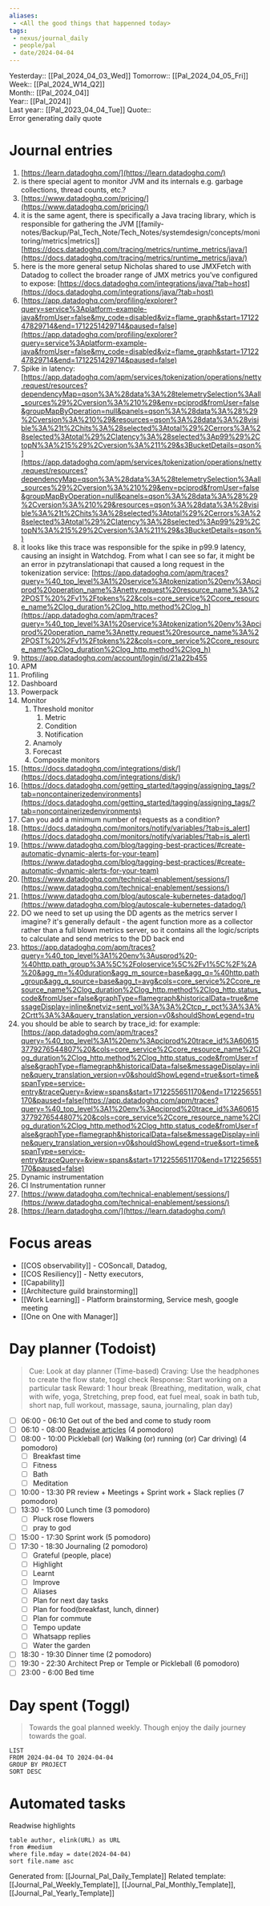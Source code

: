 ```yaml
---
aliases:
 - <All the good things that happenned today>
tags:
 - nexus/journal_daily
 - people/pal
 - date/2024-04-04
---
```


Yesterday:: [[Pal_2024_04_03_Wed]] 
Tomorrow:: [[Pal_2024_04_05_Fri]]  
Week:: [[Pal_2024_W14_Q2]]  
Month:: [[Pal_2024_04]]  
Year::  [[Pal_2024]]  
Last year::  [[Pal_2023_04_04_Tue]] 
Quote::  
Error generating daily quote


# Journal entries 
1. [https://learn.datadoghq.com/](https://learn.datadoghq.com/) 
2. is there special agent to monitor JVM and its internals e.g. garbage collections, thread counts, etc.?
3. [https://www.datadoghq.com/pricing/](https://www.datadoghq.com/pricing/)
4. it is the same agent, there is specifically a Java tracing library, which is responsible for gathering the JVM [[family-notes/Backup/Pal_Tech_Note/Tech_Notes/systemdesign/concepts/monitoring/metrics|metrics]] [https://docs.datadoghq.com/tracing/metrics/runtime_metrics/java/](https://docs.datadoghq.com/tracing/metrics/runtime_metrics/java/)
5. here is the more general setup Nicholas shared to use JMXFetch with Datadog to collect the broader range of JMX metrics you've configured to expose: [https://docs.datadoghq.com/integrations/java/?tab=host](https://docs.datadoghq.com/integrations/java/?tab=host)
6. [https://app.datadoghq.com/profiling/explorer?query=service%3Aplatform-example-java&fromUser=false&my_code=disabled&viz=flame_graph&start=1712247829714&end=1712251429714&paused=false](https://app.datadoghq.com/profiling/explorer?query=service%3Aplatform-example-java&fromUser=false&my_code=disabled&viz=flame_graph&start=1712247829714&end=1712251429714&paused=false)
7. Spike in latency: [https://app.datadoghq.com/apm/services/tokenization/operations/netty.request/resources?dependencyMap=qson%3A%28data%3A%28telemetrySelection%3Aall_sources%29%2Cversion%3A%210%29&env=pciprod&fromUser=false&groupMapByOperation=null&panels=qson%3A%28data%3A%28%29%2Cversion%3A%210%29&resources=qson%3A%28data%3A%28visible%3A%21t%2Chits%3A%28selected%3Atotal%29%2Cerrors%3A%28selected%3Atotal%29%2Clatency%3A%28selected%3Ap99%29%2CtopN%3A%215%29%2Cversion%3A%211%29&s3BucketDetails=qson%](https://app.datadoghq.com/apm/services/tokenization/operations/netty.request/resources?dependencyMap=qson%3A%28data%3A%28telemetrySelection%3Aall_sources%29%2Cversion%3A%210%29&env=pciprod&fromUser=false&groupMapByOperation=null&panels=qson%3A%28data%3A%28%29%2Cversion%3A%210%29&resources=qson%3A%28data%3A%28visible%3A%21t%2Chits%3A%28selected%3Atotal%29%2Cerrors%3A%28selected%3Atotal%29%2Clatency%3A%28selected%3Ap99%29%2CtopN%3A%215%29%2Cversion%3A%211%29&s3BucketDetails=qson%)
8. it looks like this trace was responsible for the spike in p99.9 latency, causing an insight in Watchdog. From what I can see so far, it might be an error in pzytranslationapi that caused a long request in the tokenization service: [https://app.datadoghq.com/apm/traces?query=%40_top_level%3A1%20service%3Atokenization%20env%3Apciprod%20operation_name%3Anetty.request%20resource_name%3A%22POST%20%2Fv1%2Ftokens%22&cols=core_service%2Ccore_resource_name%2Clog_duration%2Clog_http.method%2Clog_h](https://app.datadoghq.com/apm/traces?query=%40_top_level%3A1%20service%3Atokenization%20env%3Apciprod%20operation_name%3Anetty.request%20resource_name%3A%22POST%20%2Fv1%2Ftokens%22&cols=core_service%2Ccore_resource_name%2Clog_duration%2Clog_http.method%2Clog_h)
9. https://app.datadoghq.com/account/login/id/21a22b455 
10. APM 
11. Profiling 
12. Dashboard 
13.  Powerpack 
14. Monitor
	1. Threshold monitor 
		1. Metric 
		2. Condition 
		3. Notification 
	2. Anamoly 
	3. Forecast 
	4. Composite monitors 
15. [https://docs.datadoghq.com/integrations/disk/](https://docs.datadoghq.com/integrations/disk/) 
16. [https://docs.datadoghq.com/getting_started/tagging/assigning_tags/?tab=noncontainerizedenvironments](https://docs.datadoghq.com/getting_started/tagging/assigning_tags/?tab=noncontainerizedenvironments) 
17. Can you add a minimum number of requests as a condition?
18. [https://docs.datadoghq.com/monitors/notify/variables/?tab=is_alert](https://docs.datadoghq.com/monitors/notify/variables/?tab=is_alert)
19. [https://www.datadoghq.com/blog/tagging-best-practices/#create-automatic-dynamic-alerts-for-your-team](https://www.datadoghq.com/blog/tagging-best-practices/#create-automatic-dynamic-alerts-for-your-team)
20. [https://www.datadoghq.com/technical-enablement/sessions/](https://www.datadoghq.com/technical-enablement/sessions/)
21. [https://www.datadoghq.com/blog/autoscale-kubernetes-datadog/](https://www.datadoghq.com/blog/autoscale-kubernetes-datadog/)
22. DO we need to set up using the DD agents as the metrics server I imagine? it's generally default - the agent function more as a collector rather than a full blown metrics server, so it contains all the logic/scripts to calculate and send metrics to the DD back end
23. https://app.datadoghq.com/apm/traces?query=%40_top_level%3A1%20env%3Ausprod%20-%40http.path_group%3A%5C%2Foloservice%5C%2Fv1%5C%2F%2A%20&agg_m=%40duration&agg_m_source=base&agg_q=%40http.path_group&agg_q_source=base&agg_t=avg&cols=core_service%2Ccore_resource_name%2Clog_duration%2Clog_http.method%2Clog_http.status_code&fromUser=false&graphType=flamegraph&historicalData=true&messageDisplay=inline&netviz=sent_vol%3A%3A%2Ctcp_r_pct%3A%3A%2Crtt%3A%3A&query_translation_version=v0&shouldShowLegend=tru
24. you should be able to search by trace_id: for example:  [https://app.datadoghq.com/apm/traces?query=%40_top_level%3A1%20env%3Apciprod%20trace_id%3A606153779276544807%20&cols=core_service%2Ccore_resource_name%2Clog_duration%2Clog_http.method%2Clog_http.status_code&fromUser=false&graphType=flamegraph&historicalData=false&messageDisplay=inline&query_translation_version=v0&shouldShowLegend=true&sort=time&spanType=service-entry&traceQuery=&view=spans&start=1712255651170&end=1712256551170&paused=false(https://app.datadoghq.com/apm/traces?query=%40_top_level%3A1%20env%3Apciprod%20trace_id%3A606153779276544807%20&cols=core_service%2Ccore_resource_name%2Clog_duration%2Clog_http.method%2Clog_http.status_code&fromUser=false&graphType=flamegraph&historicalData=false&messageDisplay=inline&query_translation_version=v0&shouldShowLegend=true&sort=time&spanType=service-entry&traceQuery=&view=spans&start=1712255651170&end=1712256551170&paused=false)
25. Dynamic instrumentation 
26. CI Instrumentation runner
27. [https://www.datadoghq.com/technical-enablement/sessions/](https://www.datadoghq.com/technical-enablement/sessions/)
28. [https://learn.datadoghq.com/](https://learn.datadoghq.com/)


# Focus areas 

 - [[COS observability]] - COSoncall, Datadog, 
 - [[COS Resiliency]] - Netty executors, 
 - [[Capability]]
 - [[Architecture guild brainstorming]]
 - [[Work Learning]] - Platform brainstorming, Service mesh, google meeting 
 - [[One on One with Manager]] 


# Day planner (Todoist)

> Cue: Look at day planner (Time-based)
> Craving: Use the headphones to create the flow state, toggl check
> Response: Start working on a particular task 
> Reward: 1 hour break (Breathing, meditation, walk, chat with wife, yoga, Stretching, prep food, eat fuel meal, soak in bath tub, short nap, full workout, massage, sauna, journaling, plan day)

- [ ] 06:00 - 06:10 Get out of the bed and come to study room
- [ ] 06:10 - 08:00 [Readwise articles](https://reader.readwise.io) (4 pomodoro)
- [ ] 08:00 - 10:00 Pickleball (or) Walking (or) running (or) Car driving) (4 pomodoro)
	- [ ] Breakfast time
	- [ ] Fitness 
	- [ ] Bath 
	- [ ] Meditation
- [ ] 10:00 - 13:30 PR review + Meetings + Sprint work + Slack replies (7 pomodoro)
- [ ] 13:30 - 15:00 Lunch time (3 pomodoro)
	- [ ] Pluck rose flowers
	- [ ] pray to god
- [ ] 15:00 - 17:30 Sprint work (5 pomodoro)
- [ ] 17:30 - 18:30 Journaling  (2 pomodoro)
	- [ ] Grateful (people, place)
	- [ ] Highlight 
	- [ ] Learnt
	- [ ] Improve 
	- [ ] Aliases
	- [ ] Plan for next day tasks 
	- [ ] Plan for food(breakfast, lunch, dinner)
	- [ ] Plan for commute
	- [ ] Tempo update 
	- [ ] Whatsapp replies
	- [ ] Water the garden
- [ ] 18:30 - 19:30 Dinner time (2 pomodoro) 
- [ ] 19:30 - 22:30 Architect Prep or Temple or Pickleball (6 pomodoro)
- [ ] 23:00 - 6:00 Bed time 

# Day spent (Toggl)

> Towards the goal planned weekly. Though enjoy the daily journey towards the goal.  

```toggl
LIST
FROM 2024-04-04 TO 2024-04-04
GROUP BY PROJECT 
SORT DESC
```

# Automated tasks 
Readwise highlights 
```dataview 
table author, elink(URL) as URL
from #medium
where file.mday = date(2024-04-04)
sort file.name asc
```



Generated from: [[Journal_Pal_Daily_Template]]
Related template: [[Journal_Pal_Weekly_Template]], [[Journal_Pal_Monthly_Template]], [[Journal_Pal_Yearly_Template]]